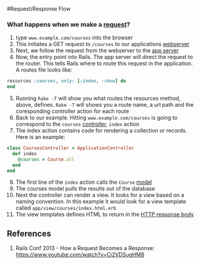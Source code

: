 #Request/Response Flow

### What happens when we make a [request](request.md)?
1. type `www.example.com/courses` into the browser
2. This initiates a GET request to `/courses` to our applications [webserver](webserver.md)
3. Next, we follow the request from the webserver to the [app server](app-server.md)
4. Now, the entry point into Rails. The app server will direct the request to the router. This tells Rails where to route this request in the application. A routes file looks like:

```ruby
resources :courses, only: [:index, :show] do
end
```

5. Running `Rake -T` will show you what routes the resources method, above, defines. `Rake -T` will shows you a route name, a url path and the coresponding controller action for each route
6. Back to our example. Hitting `www.example.com/courses` is going to correspond to the `courses` [controller](controller.md), `index` action
7. The index action contains code for rendering a collection or records. Here is an example:

```ruby
class CoursesController < ApplicationController
  def index
    @courses = Course.all
  end
end
```

8. The first line of the `index` action calls the `Course` [model](model.md)
9. The courses model pulls the results out of the database
10. Next the controller can render a view. It looks for a view based on a naming convention. In this example it would look for a view template called `app/view/courses/index.html.erb`
11. The view templates defines HTML to return in the [HTTP response body](http-body.md)

## References
1. Rails Conf 2013 - How a Request Becomes a Response: https://www.youtube.com/watch?v=Cj2VDSugHM8
